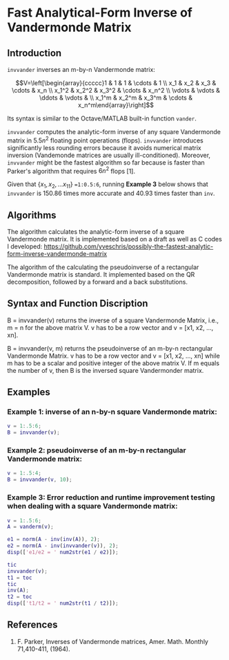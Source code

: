 # Fast Analytical-Form Inverse of Vandermonde Matrix

##  Introduction
`invvander` inverses an m-by-n Vandermonde matrix:
```math
V=\left[\begin{array}{ccccc}1 & 1 & 1 & \cdots & 1 \\ x_1 & x_2 & x_3 & \cdots & x_n \\ x_1^2 & x_2^2 & x_3^2 & \cdots & x_n^2 \\ \vdots & \vdots & \ddots & \vdots & \\ x_1^m & x_2^m & x_3^m & \cdots & x_n^m\end{array}\right]
```
Its syntax is similar to the Octave/MATLAB built-in function `vander`.

`invvander` computes the analytic-form inverse of any square Vandermonde matrix in $5.5n^2$ floating point operations (flops). `invvander` introduces significantly less rounding errors because it avoids numerical matrix inversion (Vandemonde matrices are usually ill-conditioned). Moreover, `invvander` might be the fastest algorithm so far because is faster than Parker's algorithm that requires $6n^2$ flops [1].

Given that $\{x_1,x_2,...x_{11}\}$ `=1:0.5:6`, running **Example 3** below shows that `invvander` is 150.86 times more accurate and 40.93 times faster than `inv`.


## Algorithms
The algorithm calculates the analytic-form inverse of a square Vandermonde matrix. It is implemented
based on a draft as well as C codes I developed: https://github.com/yveschris/possibly-the-fastest-analytic-form-inverse-vandermonde-matrix 

The algorithm of the calculating the pseudoinverse of a rectangular Vandermonde matrix is standard. It  implemented based on the QR decomposition, followed by a forward and a back substitutions. 

## Syntax and Function Discription
B = invvander(v) returns the inverse of a square Vandermonde Matrix, i.e., m = n for the above matrix V. v has to be a row vector and v = [x1, x2, ..., xn].

B = invvander(v, m) returns the pseudoinverse of an m-by-n rectangular Vandermonde Matrix. v has to be a row vector and v = [x1, x2, ..., xn] while m has to be a scalar and positive integer of the above matrix V. If m equals the number of v, then B is the inversed square Vandermonder matrix. 

## Examples

### Example 1: inverse of an n-by-n square Vandermonde matrix:
```matlab
v = 1:.5:6;
B = invvander(v);
```

### Example 2: pseudoinverse of an m-by-n rectangular Vandermonde matrix:
```matlab
v = 1:.5:4;
B = invvander(v, 10);
```

###  Example 3: Error reduction and runtime improvement testing when dealing with a square Vandermonde matrix:
```matlab
v = 1:.5:6;
A = vanderm(v);

e1 = norm(A - inv(inv(A)), 2);
e2 = norm(A - inv(invvander(v)), 2);
disp(['e1/e2 = ' num2str(e1 / e2)]);

tic
invvander(v);
t1 = toc
tic
inv(A);
t2 = toc
disp(['t1/t2 = ' num2str(t1 / t2)]);
```

## References

1. F. Parker, Inverses of Vandermonde matrices, Amer. Math. Monthly 71,410-411, (1964).
